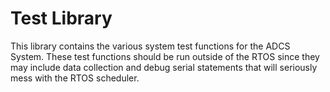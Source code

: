 # Test Library
This library contains the various system test functions for the ADCS System. These test functions should be run outside of the RTOS since they may include data collection and debug serial statements that will seriously mess with the RTOS scheduler.
